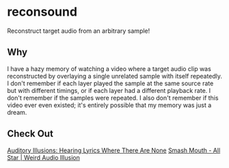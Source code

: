 # reconsound
Reconstruct target audio from an arbitrary sample!

## Why
I have a hazy memory of watching a video where a target audio clip was
reconstructed by overlaying a single unrelated sample with itself repeatedly.
I don't remember if each layer played the sample at the same source rate but
with different timings, or if each layer had a different playback rate. I
don't remember if the samples were repeated. I also don't remember if this
video ever even existed; it's entirely possible that my memory was just a
dream.

## Check Out
[Auditory Illusions: Hearing Lyrics Where There Are None](https://youtu.be/ZY6h3pKqYI0)
[Smash Mouth - All Star | Weird Audio Illusion](https://youtu.be/A7lODxnCcmo)
